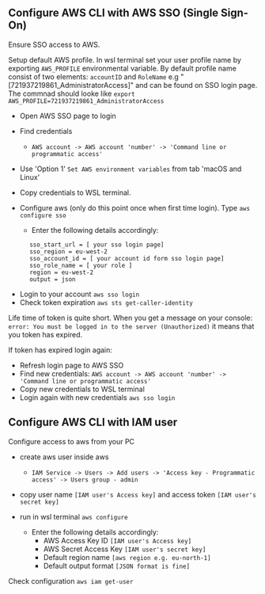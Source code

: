 
## Configure AWS CLI with AWS SSO (Single Sign-On) 

Ensure SSO access to AWS.

Setup default AWS profile. In wsl terminal set your user profile name by exporting `AWS_PROFILE` environmental variable. By default profile name consist of two elements: `accountID` and `RoleName` e.g "[721937219861_AdministratorAccess]" and can be found on SSO login page. The commnad should looke like 
`export AWS_PROFILE=721937219861_AdministratorAccess`

- Open AWS SSO page to login
- Find credentials 
  - `AWS account -> AWS account 'number' -> 'Command line or programmatic access'`

- Use 'Option 1' `Set AWS environment variables` from tab 'macOS and Linux'
- Copy credentials to WSL terminal.
- Configure aws (only do this point once when first time login). Type `aws configure sso`
  - Enter the following details accordingly:
```
      sso_start_url = [ your sso login page]
      sso_region = eu-west-2
      sso_account_id = [ your account id form sso login page]
      sso_role_name = [ your role ]
      region = eu-west-2
      output = json
```
- Login to your account `aws sso login`
- Check token expiration `aws sts get-caller-identity`

Life time of token is quite short. When you get a message on your console: `error: You must be logged in to the server (Unauthorized)`
it means that you token has expired.

If token has expired login again: 
  - Refresh login page to AWS SSO
  - Find new credentials: `AWS account -> AWS account 'number' -> 'Command line or programmatic access'`
  - Copy new credentials to WSL terminal
  - Login again with new credentials `aws sso login`

## Configure AWS CLI with IAM user
Configure access to aws from your PC

- create aws user inside aws 
  - `IAM Service -> Users -> Add users -> 'Access key - Programmatic access' -> Users group - admin`
- copy user name `[IAM user's Access key]` and access token `[IAM user's secret key]`
- run in wsl terminal `aws configure`

  - Enter the following details accordingly:
    - AWS Access Key ID `[IAM user's Access key]`
    - AWS Secret Access Key `[IAM user's secret key]`
    - Default region name `[aws region e.g. eu-north-1]`
    - Default output format `[JSON format is fine]`

Check configuration `aws iam get-user`
